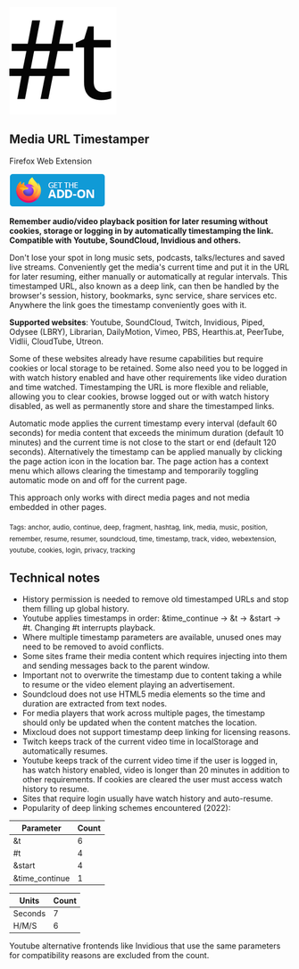 ![](/icons/icon.svg)

## Media URL Timestamper

Firefox Web Extension

[<img src="/local_resources/get-the-addon.png">](https://addons.mozilla.org/en-US/firefox/addon/media-url-timestamper/)

**Remember audio/video playback position for later resuming without cookies, 
storage or logging in by automatically timestamping the link. Compatible with 
Youtube, SoundCloud, Invidious and others.**

Don't lose your spot in long music sets, podcasts, talks/lectures and saved 
live streams. Conveniently get the media's current time and put it in the URL 
for later resuming, either manually or automatically at regular intervals. 
This timestamped URL, also known as a deep link, can then be handled by the 
browser's session, history, bookmarks, sync service, share services etc. 
Anywhere the link goes the timestamp conveniently goes with it.

**Supported websites**: Youtube, SoundCloud, Twitch, Invidious, Piped,
Odysee (LBRY), Librarian, DailyMotion, Vimeo, PBS, Hearthis.at, PeerTube,
Vidlii, CloudTube, Utreon.

Some of these websites already have resume capabilities but require cookies 
or local storage to be retained. Some also need you to be logged in with 
watch history enabled and have other requirements like video duration and 
time watched. Timestamping the URL is more flexible and reliable, allowing 
you to clear cookies, browse logged out or with watch history disabled, as 
well as permanently store and share the timestamped links.

Automatic mode applies the current timestamp every interval (default 60 
seconds) for media content that exceeds the minimum duration (default 10 
minutes) and the current time is not close to the start or end (default 120 
seconds). Alternatively the timestamp can be applied manually by clicking the 
page action icon in the location bar. The page action has a context menu 
which allows clearing the timestamp and temporarily toggling automatic mode 
on and off for the current page.

This approach only works with direct media pages and not media embedded in 
other pages.


<sub>Tags: anchor, audio, continue, deep, fragment, hashtag, link, 
media, music, position, remember, resume, resumer, soundcloud, time, 
timestamp, track, video, webextension, youtube, cookies, login, privacy, 
tracking</sub>

## Technical notes

* History permission is needed to remove old timestamped URLs and stop them 
filling up global history.
* Youtube applies timestamps in order: &time_continue -> &t -> &start -> #t.
Changing #t interrupts playback.
* Where multiple timestamp parameters are available, unused ones may need to 
be removed to avoid conflicts.
* Some sites frame their media content which requires injecting into them and 
sending messages back to the parent window.
* Important not to overwrite the timestamp due to content taking a while to 
resume or the video element playing an advertisement.
* Soundcloud does not use HTML5 media elements so the time and duration are 
extracted from text nodes.
* For media players that work across multiple pages, the timestamp should 
only be updated when the content matches the location.
* Mixcloud does not support timestamp deep linking for licensing reasons.
* Twitch keeps track of the current video time in localStorage and 
automatically resumes.
* Youtube keeps track of the current video time if the user is logged in, has 
watch history enabled, video is longer than 20 minutes in addition to other 
requirements. If cookies are cleared the user must access watch history to 
resume.
* Sites that require login usually have watch history and auto-resume.
* Popularity of deep linking schemes encountered (2022):

| Parameter       | Count |
|-----------------|-------|
| &t              | 6     |
| #t              | 4     |
| &start          | 4     |
| &time_continue  | 1     |

| Units     | Count |
|-----------|-------|
| Seconds   | 7     |
| H/M/S     | 6     |

Youtube alternative frontends like Invidious that use the same parameters 
for compatibility reasons are excluded from the count.

